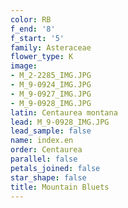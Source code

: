 ```yaml
---
color: RB
f_end: '8'
f_start: '5'
family: Asteraceae
flower_type: K
image:
- M_2-2285_IMG.JPG
- M_9-0924_IMG.JPG
- M_9-0927_IMG.JPG
- M_9-0928_IMG.JPG
latin: Centaurea montana
lead: M_9-0928_IMG.JPG
lead_sample: false
name: index.en
order: Centaurea
parallel: false
petals_joined: false
star_shape: false
title: Mountain Bluets
---
```

